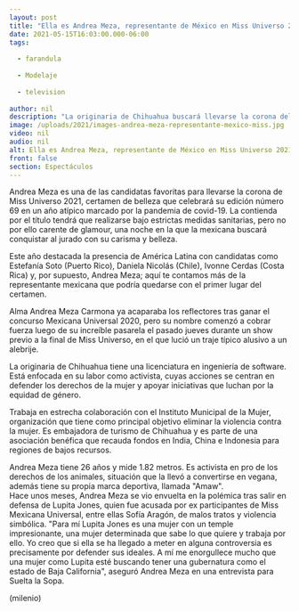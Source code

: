 ```yaml
---
layout: post
title: "Ella es Andrea Meza, representante de México en Miss Universo 2021"
date: 2021-05-15T16:03:00.000-06:00
tags:
  
  - farandula
  
  - Modelaje
  
  - television
  
author: nil
description: "La originaria de Chihuahua buscará llevarse la corona del certamen de belleza; aquí te contamos más de su trayectoria."
image: /uploads/2021/images-andrea-meza-representante-mexico-miss.jpg
video: nil
audio: nil
alt: Ella es Andrea Meza, representante de México en Miss Universo 2021
front: false
section: Espectáculos
---
```


Andrea Meza es una de las candidatas favoritas para llevarse la corona de Miss Universo 2021, certamen de belleza que celebrará su edición número 69 en un año atípico marcado por la pandemia de covid-19. La contienda por el título tendrá que realizarse bajo estrictas medidas sanitarias, pero no por ello carente de glamour, una noche en la que la mexicana buscará conquistar al jurado con su carisma y belleza.

Este año destacada la presencia de América Latina con candidatas como Estefanía Soto (Puerto Rico), Daniela Nicolás (Chile), Ivonne Cerdas (Costa Rica) y, por supuesto, Andrea Meza; aquí te contamos más de la representante mexicana que podría quedarse con el primer lugar del certamen. 

Alma Andrea Meza Carmona ya acaparaba los reflectores tras ganar el concurso Mexicana Universal 2020, pero su nombre comenzó a cobrar fuerza luego de su increíble pasarela el pasado jueves durante un show previo a la final de Miss Universo, en el que lució un traje típico alusivo a un alebrije.  

La originaria de Chihuahua tiene una licenciatura en ingeniería de software. Está enfocada en su labor como activista, cuyas acciones se centran en defender los derechos de la mujer y apoyar iniciativas que luchan por la equidad de género. 

Trabaja en estrecha colaboración con el Instituto Municipal de la Mujer, organización que tiene como principal objetivo eliminar la violencia contra la mujer. Es embajadora de turismo de Chihuahua y es parte de una asociación benéfica que recauda fondos en India, China e Indonesia para regiones de bajos recursos.  

Andrea Meza tiene 26 años y mide 1.82 metros. Es activista en pro de los derechos de los animales, situación que la llevó a convertirse en vegana, además tiene su propia marca deportiva, llamada "Amaw".  
Hace unos meses, Andrea Meza se vio envuelta en la polémica tras salir en defensa de Lupita Jones, quien fue acusada por ex participantes de Miss Mexicana Universal, entre ellas Sofía Aragón, de malos tratos y violencia simbólica. 
"Para mí Lupita Jones es una mujer con un temple impresionante, una mujer determinada que sabe lo que quiere y trabaja por ello. Yo creo que si ella se ha llegado a meter en alguna controversia es precisamente por defender sus ideales. A mí me enorgullece mucho que una mujer como Lupita esté buscando tener una gubernatura como el estado de Baja California", aseguró Andrea Meza en una entrevista para Suelta la Sopa.  

(milenio)